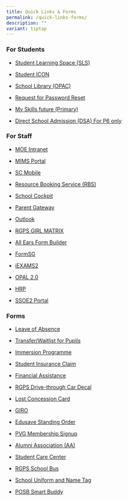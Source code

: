 ```yaml
---
title: Quick Links & Forms
permalink: /quick-links-forms/
description: ""
variant: tiptap
---
```

<h3>For Students</h3>
<ul data-tight="true" class="tight">
<li>
<p><a href="https://vle.learning.moe.edu.sg/login" rel="noopener noreferrer nofollow" target="_blank">Student Learning Space (SLS)</a>
</p>
</li>
<li>
<p><a href="https://workspace.google.com/dashboard" rel="noopener noreferrer nofollow" target="_blank">Student ICON</a>
</p>
</li>
<li>
<p><a href="https://schoolibrary.moe.edu.sg/rafflesgirlspri/cgi-bin/spydus.exe/MSGTRN/WPAC/HOME" rel="noopener noreferrer nofollow" target="_blank">School Library (OPAC)</a>
</p>
</li>
<li>
<p><a href="https://forms.gle/bbn3nT9ePEY6pdDb8" rel="noopener noreferrer nofollow" target="_blank">Request for Password Reset</a>
</p>
</li>
<li>
<p><a href="https://www.myskillsfuture.gov.sg/content/student/en/primary.html" rel="noopener noreferrer nofollow" target="_blank">My Skills future (Primary)</a>
</p>
</li>
<li>
<p><a href="https://www.moe.gov.sg/secondary/dsa" rel="noopener noreferrer nofollow" target="_blank">Direct School Admission (DSA) For P6 only</a>
</p>
</li>
</ul>
<h3>For Staff</h3>
<ul data-tight="true" class="tight">
<li>
<p><a href="https://intranet.moe.gov.sg/Pages/Home.aspx" rel="noopener noreferrer nofollow" target="_blank">MOE Intranet</a>
</p>
</li>
<li>
<p><a href="https://idp.mims.moe.gov.sg/nidp/saml2/sso" rel="noopener noreferrer nofollow" target="_blank">MIMS Portal</a>
</p>
</li>
<li>
<p><a href="https://scmobile.moe.edu.sg/login" rel="noopener noreferrer nofollow" target="_blank">SC Mobile</a>
</p>
</li>
<li>
<p><a href="https://rbs.avero-tech.com/" rel="noopener noreferrer nofollow" target="_blank">Resource Booking Service (RBS)</a>
</p>
</li>
<li>
<p><a href="http://schoolcockpit.moe.gov.sg/" rel="noopener noreferrer nofollow" target="_blank">School Cockpit</a>
</p>
</li>
<li>
<p><a href="https://pg.moe.edu.sg/" rel="noopener noreferrer nofollow" target="_blank">Parent Gateway</a>
</p>
</li>
<li>
<p><a href="https://schools.gov.sg/owa" rel="noopener noreferrer nofollow" target="_blank">Outlook</a>
</p>
</li>
<li>
<p><a href="http://10.169.132.10/Account/Login?ReturnUrl=%2F" rel="noopener noreferrer nofollow" target="_blank">RGPS GIRL MATRIX</a>
</p>
</li>
<li>
<p><a href="https://forms.moe.edu.sg/" rel="noopener noreferrer nofollow" target="_blank">All Ears Form Builder</a>
</p>
</li>
<li>
<p><a href="https://form.gov.sg/" rel="noopener noreferrer nofollow" target="_blank">FormSG</a>
</p>
</li>
<li>
<p><a href="https://iexams.seab.gov.sg/" rel="noopener noreferrer nofollow" target="_blank">iEXAMS2</a>
</p>
</li>
<li>
<p><a href="https://www.opal2.moe.edu.sg/app/learner" rel="noopener noreferrer nofollow" target="_blank">OPAL 2.0</a>
</p>
</li>
<li>
<p><a href="https://www.hrp.gov.sg/hrp/#/" rel="noopener noreferrer nofollow" target="_blank">HRP</a>
</p>
</li>
<li>
<p><a href="https://ssoe2.moe.edu.sg/sp" rel="noopener noreferrer nofollow" target="_blank">SSOE2 Portal</a>
</p>
</li>
</ul>
<h3>Forms</h3>
<ul data-tight="true" class="tight">
<li>
<p><a href="https://go.gov.sg/rgps-loa" rel="noopener noreferrer nofollow" target="_blank">Leave of Absence</a>
</p>
</li>
<li>
<p><a href="https://go.gov.sg/rgpswaitlist" rel="noopener noreferrer nofollow" target="_blank">Transfer/Waitlist for Pupils</a>
</p>
</li>
<li>
<p><a href="/files/Forms/Immersion Form for application.pdf" rel="noopener noreferrer nofollow" target="_blank">Immersion Programme</a>
</p>
</li>
<li>
<p><a href="https://studentgpa.incomegroupins.com.sg/#/" rel="noopener noreferrer nofollow" target="_blank">Student Insurance Claim</a>
</p>
</li>
<li>
<p><a href="https://go.gov.sg/moe-efas" rel="noopener noreferrer nofollow" target="_blank">Financial Assistance</a>
</p>
</li>
<li>
<p><a href="https://go.gov.sg/rgps-car-decal" rel="noopener noreferrer nofollow" target="_blank">RGPS Drive-through Car Decal</a>
</p>
</li>
<li>
<p><a href="https://www.transitlink.com.sg/lost-card-replacement/" rel="noopener noreferrer nofollow" target="_blank">Lost Concession Card</a>
</p>
</li>
<li>
<p><a href="https://www.moe.gov.sg/financial-matters/fees/egiro" rel="noopener noreferrer nofollow" target="_blank">GIRO</a>
</p>
</li>
<li>
<p><a href="https://form.gov.sg/#!/5be24a1bb3f842000fdc4e59" rel="noopener noreferrer nofollow" target="_blank">Edusave Standing Order</a>
</p>
</li>
<li>
<p><a href="https://store.rgpspvg.org/products/PVG-Membership-Signup-c121804001" rel="noopener noreferrer nofollow" target="_blank">PVG Membership Signup</a>
</p>
</li>
<li>
<p><a href="https://member.rgpsalumni.org.sg/rgpsaa/registration/intro" rel="noopener noreferrer nofollow" target="_blank">Alumni Association (AA)</a>
</p>
</li>
<li>
<p><a href="/files/Forms/Student Care Centre (SCC) - Student Care Centre (SCC) letter for enrollment.pdf" rel="noopener noreferrer nofollow" target="_blank">Student Care Center</a>
</p>
</li>
<li>
<p><a href="/files/form b - request for school bus services (version june 2023).pdf" rel="noopener noreferrer nofollow" target="_blank">RGPS School Bus</a>
</p>
</li>
<li>
<p><a href="https://www.schooluniforms.sg/raffles-girls-primary-school" rel="noopener noreferrer nofollow" target="_blank">School Uniform and Name Tag</a>
</p>
</li>
<li>
<p><a href="http://www.posb.com.sg/sb-schools" rel="noopener noreferrer nofollow" target="_blank">POSB Smart Buddy</a>
</p>
</li>
</ul>
<p></p>